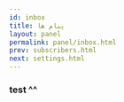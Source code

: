 ```yaml
---
id: inbox
title: پیام ها
layout: panel
permalink: panel/inbox.html
prev: subscribers.html
next: settings.html
---
```


### test ^^